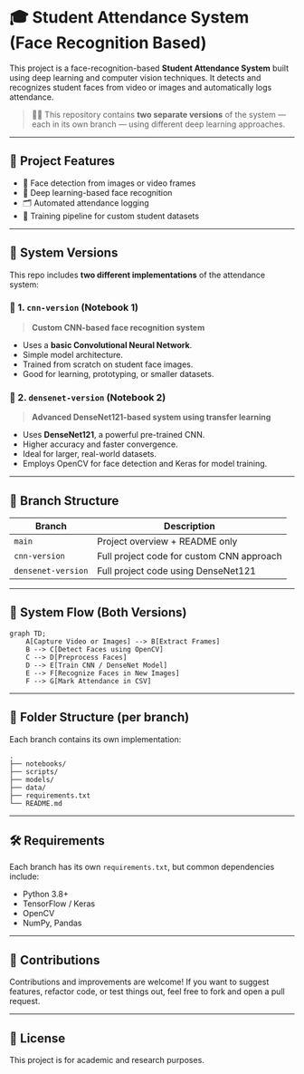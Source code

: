 
# 🎓 Student Attendance System (Face Recognition Based)

This project is a face-recognition-based **Student Attendance System** built using deep learning and computer vision techniques. It detects and recognizes student faces from video or images and automatically logs attendance.

> 👨‍💻 This repository contains **two separate versions** of the system — each in its own branch — using different deep learning approaches.

---

## 📌 Project Features

- 🎥 Face detection from images or video frames
- 🧠 Deep learning-based face recognition
- 🗂️ Automated attendance logging
- 🧪 Training pipeline for custom student datasets

---

## 🧠 System Versions

This repo includes **two different implementations** of the attendance system:

### 📁 1. `cnn-version` (Notebook 1)
> **Custom CNN-based face recognition system**

- Uses a **basic Convolutional Neural Network**.
- Simple model architecture.
- Trained from scratch on student face images.
- Good for learning, prototyping, or smaller datasets.

### 📁 2. `densenet-version` (Notebook 2)
> **Advanced DenseNet121-based system using transfer learning**

- Uses **DenseNet121**, a powerful pre-trained CNN.
- Higher accuracy and faster convergence.
- Ideal for larger, real-world datasets.
- Employs OpenCV for face detection and Keras for model training.

---

## 🌳 Branch Structure

| Branch             | Description                               |
|--------------------|-------------------------------------------|
| `main`             | Project overview + README only            |
| `cnn-version`      | Full project code for custom CNN approach |
| `densenet-version` | Full project code using DenseNet121       |

---

## 📸 System Flow (Both Versions)

```mermaid
graph TD;
    A[Capture Video or Images] --> B[Extract Frames]
    B --> C[Detect Faces using OpenCV]
    C --> D[Preprocess Faces]
    D --> E[Train CNN / DenseNet Model]
    E --> F[Recognize Faces in New Images]
    F --> G[Mark Attendance in CSV]
```

---

## 📂 Folder Structure (per branch)

Each branch contains its own implementation:

```
.
├── notebooks/
├── scripts/
├── models/
├── data/
├── requirements.txt
└── README.md
```

---

## 🛠 Requirements

Each branch has its own `requirements.txt`, but common dependencies include:

- Python 3.8+
- TensorFlow / Keras
- OpenCV
- NumPy, Pandas

---

## 👏 Contributions

Contributions and improvements are welcome! If you want to suggest features, refactor code, or test things out, feel free to fork and open a pull request.

---

## 🧾 License

This project is for academic and research purposes.
